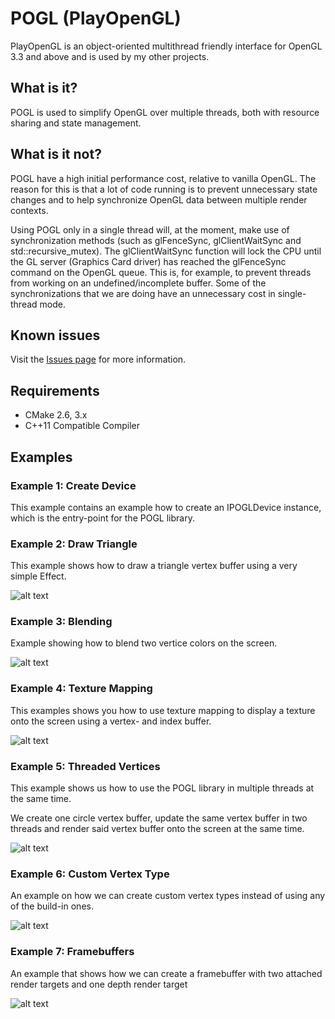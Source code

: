 # POGL (PlayOpenGL) #

PlayOpenGL is an object-oriented multithread friendly interface for OpenGL 3.3 and above and is used by my other projects.

## What is it? ##

POGL is used to simplify OpenGL over multiple threads, both with resource sharing and state management. 

## What is it not? ##

POGL have a high initial performance cost, relative to vanilla OpenGL. The reason for this is that a lot of code running is to prevent unnecessary state changes and to help synchronize OpenGL data between multiple render contexts. 

Using POGL only in a single thread will, at the moment, make use of synchronization methods (such as glFenceSync, glClientWaitSync and std::recursive_mutex). 
The glClientWaitSync function will lock the CPU until the GL server (Graphics Card driver) has reached the glFenceSync command on the OpenGL queue. This is, for example, to
prevent threads from working on an undefined/incomplete buffer. Some of the synchronizations that we are doing have an unnecessary cost in single-thread mode.

## Known issues ##

Visit the [Issues page](https://github.com/perandersson/POGL/labels/bug) for more information.

## Requirements ##

* CMake 2.6, 3.x
* C++11 Compatible Compiler

## Examples ##

### Example 1: Create Device ###

This example contains an example how to create an IPOGLDevice instance, which is the entry-point for the POGL library.

### Example 2: Draw Triangle ###

This example shows how to draw a triangle vertex buffer using a very simple Effect.

![alt text](https://raw.githubusercontent.com/perandersson/POGL/master/example2_drawtriangle/screenshot.png "Example 2")

### Example 3: Blending ###

Example showing how to blend two vertice colors on the screen.

![alt text](https://raw.githubusercontent.com/perandersson/POGL/master/example3_blending/screenshot.png "Example 3")

### Example 4: Texture Mapping ###

This examples shows you how to use texture mapping to display a texture onto the screen using a vertex- and index buffer.

![alt text](https://raw.githubusercontent.com/perandersson/POGL/master/example4_texturing/screenshot.png "Example 4")

### Example 5: Threaded Vertices ###

This example shows us how to use the POGL library in multiple threads at the same time.

We create one circle vertex buffer, update the same vertex buffer in two threads and render said vertex buffer onto the screen  at the same time.

![alt text](https://raw.githubusercontent.com/perandersson/POGL/master/example5_threadedvertices/screenshot.png "Example 5")

### Example 6: Custom Vertex Type ###

An example on how we can create custom vertex types instead of using any of the build-in ones.

![alt text](https://raw.githubusercontent.com/perandersson/POGL/master/example6_customvertextype/screenshot.png "Example 6")

### Example 7: Framebuffers ###

An example that shows how we can create a framebuffer with two attached render targets and one depth render target

![alt text](https://raw.githubusercontent.com/perandersson/POGL/master/example7_framebuffers/screenshot.png "Example 6")